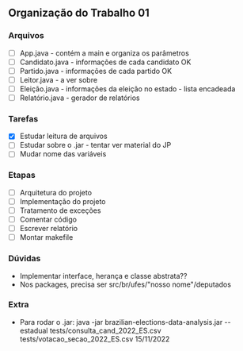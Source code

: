 ## Organização do Trabalho 01 

### Arquivos
- [ ] App.java - contém a main e organiza os parâmetros     
- [ ] Candidato.java - informações de cada candidato OK     
- [ ] Partido.java - informações de cada partido OK     
- [ ] Leitor.java - a ver sobre       
- [ ] Eleição.java - informações da eleição no estado -  lista encadeada      
- [ ] Relatório.java - gerador de relatórios      
    
### Tarefas 
- [X] Estudar leitura de arquivos      
- [ ] Estudar sobre o .jar - tentar ver material do JP
- [ ] Mudar nome das variáveis 

### Etapas 
- [ ] Arquitetura do projeto     
- [ ] Implementação do projeto    
- [ ] Tratamento de exceções    
- [ ] Comentar código    
- [ ] Escrever relatório
- [ ] Montar makefile 

### Dúvidas 
- Implementar interface, herança e classe abstrata??
- Nos packages, precisa ser src/br/ufes/"nosso nome"/deputados

### Extra
- Para rodar o .jar: java -jar brazilian-elections-data-analysis.jar --estadual tests/consulta_cand_2022_ES.csv tests/votacao_secao_2022_ES.csv 15/11/2022
